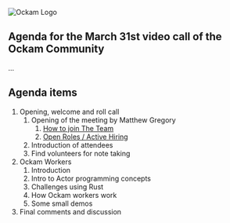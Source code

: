 ![Ockam Logo](../assets/logo.svg)

## Agenda for the March 31st video call of the Ockam Community

...


## Agenda items

1. Opening, welcome and roll call
    1. Opening of the meeting by Matthew Gregory
        1. [How to join The Team](https://www.ockam.io/learn/guides/team/join_us/)
        1. [Open Roles / Active Hiring](https://www.ockam.io/team#open-roles)
    1. Introduction of attendees
    1. Find volunteers for note taking
1. Ockam Workers
    1. Introduction
    1. Intro to Actor programming concepts
    1. Challenges using Rust
    1. How Ockam workers work
    1. Some small demos
1. Final comments and discussion

